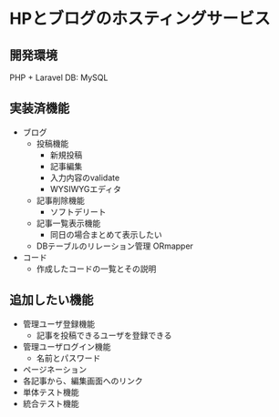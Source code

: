 # HPとブログのホスティングサービス

## 開発環境
PHP + Laravel
DB: MySQL

## 実装済機能
- ブログ
    - 投稿機能
        - 新規投稿
        - 記事編集
        - 入力内容のvalidate
        - WYSIWYGエディタ
    - 記事削除機能
        - ソフトデリート
    - 記事一覧表示機能
        - 同日の場合まとめて表示したい
    - DBテーブルのリレーション管理
		ORmapper
- コード
    - 作成したコードの一覧とその説明

## 追加したい機能
- 管理ユーザ登録機能
    - 記事を投稿できるユーザを登録できる
- 管理ユーザログイン機能
    - 名前とパスワード	
- ページネーション
- 各記事から、編集画面へのリンク
- 単体テスト機能
- 統合テスト機能